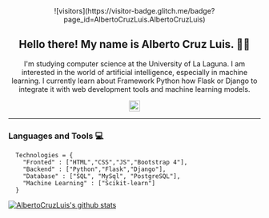 <div align="center">
  ![visitors](https://visitor-badge.glitch.me/badge?page_id=AlbertoCruzLuis.AlbertoCruzLuis)
</div>
 
<h2 align="center">Hello there! My name is Alberto Cruz Luis. 👋😉</h2>
<p align="center">I'm studying computer science at the University of La Laguna.
I am interested in the world of artificial intelligence, especially in machine learning.
I currently learn about Framework Python how Flask or Django to integrate it with web development tools and machine learning models.</p>

<div align="center">
  <a href="https://www.linkedin.com/in/alberto-cruz-luis-53abb7194/">
    <img alt="Linkedin" width="22px" src="https://cdn.jsdelivr.net/npm/simple-icons@v3/icons/linkedin.svg" />
  </a>
</div>

<hr/>

### Languages and Tools :computer:
```python3
  Technologies = {
    "Fronted" : ["HTML","CSS","JS","Bootstrap 4"],
    "Backend" : ["Python","Flask","Django"],
    "Database" : ["SQL", "MySql", "PostgreSQL"],
    "Machine Learning" : ["Scikit-learn"]
  }
```


[![AlbertoCruzLuis's github stats](https://github-readme-stats.vercel.app/api?username=AlbertoCruzLuis&theme=tokyonight&show_icons=true)](https://github.com/AlbertoCruzLuis/github-readme-stats)

